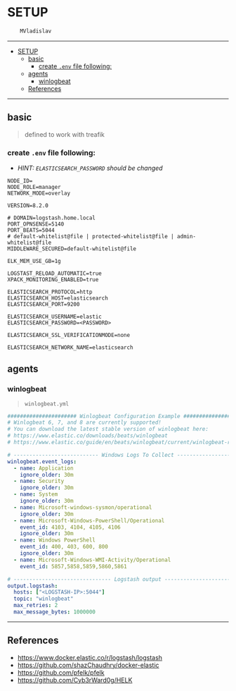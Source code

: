 # SETUP

```sh
    MVladislav
```

---

- [SETUP](#setup)
  - [basic](#basic)
    - [create `.env` file following:](#create-env-file-following)
  - [agents](#agents)
    - [winlogbeat](#winlogbeat)
  - [References](#references)

---

## basic

> defined to work with treafik

### create `.env` file following:

- _HINT: `ELASTICSEARCH_PASSWORD` should be changed_

```env
NODE_ID=
NODE_ROLE=manager
NETWORK_MODE=overlay

VERSION=8.2.0

# DOMAIN=logstash.home.local
PORT_OPNSENSE=5140
PORT_BEATS=5044
# default-whitelist@file | protected-whitelist@file | admin-whitelist@file
MIDDLEWARE_SECURED=default-whitelist@file

ELK_MEM_USE_GB=1g

LOGSTAST_RELOAD_AUTOMATIC=true
XPACK_MONITORING_ENABLED=true

ELASTICSEARCH_PROTOCOL=http
ELASTICSEARCH_HOST=elasticsearch
ELASTICSEARCH_PORT=9200

ELASTICSEARCH_USERNAME=elastic
ELASTICSEARCH_PASSWORD=<PASSWORD>

ELASTICSEARCH_SSL_VERIFICATIONMODE=none

ELASTICSEARCH_NETWORK_NAME=elasticsearch
```

## agents

### winlogbeat

> `winlogbeat.yml`

```yml
###################### Winlogbeat Configuration Example #########################
# Winlogbeat 6, 7, and 8 are currently supported!
# You can download the latest stable version of winlogbeat here:
# https://www.elastic.co/downloads/beats/winlogbeat
# https://www.elastic.co/guide/en/beats/winlogbeat/current/winlogbeat-reference-yml.html

# --------------------------- Windows Logs To Collect --------------------------
winlogbeat.event_logs:
  - name: Application
    ignore_older: 30m
  - name: Security
    ignore_older: 30m
  - name: System
    ignore_older: 30m
  - name: Microsoft-windows-sysmon/operational
    ignore_older: 30m
  - name: Microsoft-Windows-PowerShell/Operational
    event_id: 4103, 4104, 4105, 4106
    ignore_older: 30m
  - name: Windows PowerShell
    event_id: 400, 403, 600, 800
    ignore_older: 30m
  - name: Microsoft-Windows-WMI-Activity/Operational
    event_id: 5857,5858,5859,5860,5861

# ------------------------------- Logstash output ------------------------------
output.logstash:
  hosts: ["<LOGSTASH-IP>:5044"]
  topic: "winlogbeat"
  max_retries: 2
  max_message_bytes: 1000000
```

---

## References

- <https://www.docker.elastic.co/r/logstash/logstash>
- <https://github.com/shazChaudhry/docker-elastic>
- <https://github.com/pfelk/pfelk>
- <https://github.com/Cyb3rWard0g/HELK>
